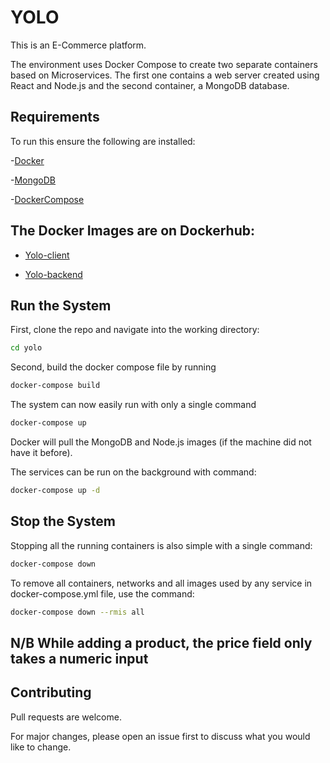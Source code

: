 # YOLO
This is an E-Commerce platform.

The environment uses Docker Compose to create two separate containers based on Microservices. The first one contains a web server created using React and Node.js and the second container, a MongoDB database.

## Requirements
To run this ensure the following are installed:

-[Docker](https://docs.docker.com/get-docker/)

-[MongoDB](https://docs.mongodb.com/manual/tutorial/install-mongodb-on-ubuntu/)

-[DockerCompose](https://docs.docker.com/compose/install/linux/)

## The Docker Images are on Dockerhub:

- [Yolo-client](https://hub.docker.com/repository/docker/cheronok/yolo-client)

- [Yolo-backend](https://hub.docker.com/repository/docker/cheronok/yolo-backend)

## Run the System
First, clone the repo and navigate into the working directory:
```bash
cd yolo
```
Second, build the docker compose file by running
```bash
docker-compose build
```

The system can now easily run with only a single command
```bash
docker-compose up
```
Docker will pull the MongoDB and Node.js images (if the machine did not have it before).

The services can be run on the background with command:
```bash
docker-compose up -d
```
## Stop the System
Stopping all the running containers is also simple with a single command:
```bash
docker-compose down
```

To remove all containers, networks and all images used by any service in docker-compose.yml file, use the command:
```bash
docker-compose down --rmis all
```
## N/B While adding a product, the price field only takes a numeric input

## Contributing
Pull requests are welcome. 

For major changes, please open an issue first to discuss what you would like to change.
